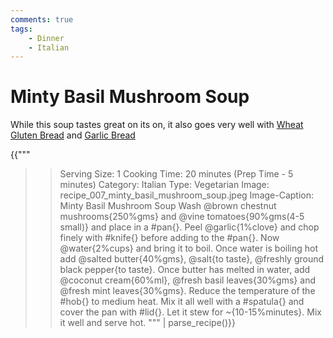 ```yaml
---
comments: true
tags:
    - Dinner
    - Italian
---
```


# Minty Basil Mushroom Soup

While this soup tastes great on its on, it also goes very well with [Wheat Gluten Bread](../Breads/recipe_2_wheat_gluten_bread.md) and [Garlic Bread](../Main%20Meal%20Options/recipe_006_low_carb_pizza.md#garlic-bread)

{{"""
>> Serving Size: 1
>> Cooking Time: 20 minutes (Prep Time - 5 minutes)
>> Category: Italian
>> Type: Vegetarian
>> Image: recipe_007_minty_basil_mushroom_soup.jpeg
>> Image-Caption: Minty Basil Mushroom Soup
Wash @brown chestnut mushrooms{250%gms} and @vine tomatoes{90%gms(4-5 small)} and place in a #pan{}.
Peel @garlic{1%clove} and chop finely with #knife{} before adding to the #pan{}.
Now @water{2%cups} and bring it to boil.
Once water is boiling hot add @salted butter{40%gms}, @salt{to taste}, @freshly ground black pepper{to taste}.
Once butter has melted in water, add @coconut cream{60%ml}, @fresh basil leaves{30%gms} and @fresh mint leaves{30%gms}.
Reduce the temperature of the #hob{} to medium heat. 
Mix it all well with a #spatula{} and cover the pan with #lid{}.
Let it stew for ~{10-15%minutes}.
Mix it well and serve hot.
""" | parse_recipe()}}